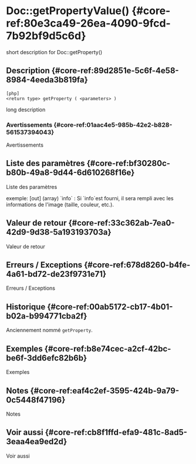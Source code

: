# Doc::getPropertyValue() {#core-ref:80e3ca49-26ea-4090-9fcd-7b92bf9d5c6d}

<div class="short-description">
<span class="fixme template">short description for Doc::getProperty()</span>
</div>
<!--
<div class="applicability">
Obsolète depuis #.#.#
</div>
-->

## Description {#core-ref:89d2851e-5c6f-4e58-8984-4eeda3b819fa}

    [php]
    <return type> getProperty ( <parameters> )

<span class="fixme template">long description</span>

### Avertissements {#core-ref:01aac4e5-985b-42e2-b828-561537394043}

<span class="fixme template">Avertissements</span>

## Liste des paramètres {#core-ref:bf30280c-b80b-49a8-9d44-6d610268f16e}

<span class="fixme template">Liste des paramètres</span>

<div class="fixme template">
exemple:  
[out] (array) `info`
:   Si `info`est fourni, il sera rempli avec les informations de l'image (taille, couleur, etc.).
</div>

## Valeur de retour {#core-ref:33c362ab-7ea0-42d9-9d38-5a193193703a}

<span class="fixme template">Valeur de retour</span>

## Erreurs / Exceptions {#core-ref:678d8260-b4fe-4a61-bd72-de23f9731e71}

<span class="fixme template">Erreurs / Exceptions</span>

## Historique {#core-ref:00ab5172-cb17-4b01-b02a-b994771cba2f}

Anciennement nommé `getProperty`.

## Exemples {#core-ref:b8e74cec-a2cf-42bc-be6f-3dd6efc82b6b}

<span class="fixme template">Exemples</span>

## Notes {#core-ref:eaf4c2ef-3595-424b-9a79-0c5448f47196}

<span class="fixme template">Notes</span>

## Voir aussi {#core-ref:cb8f1ffd-efa9-481c-8ad5-3eaa4ea9ed2d}

<span class="fixme template">Voir aussi</span>
